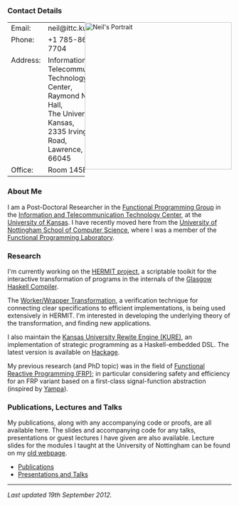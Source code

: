 <h3>Contact Details</h3>

<div class="content">

<div style="float: right">
<img alt="Neil's Portrait" height="330px" src="http://www.ittc.ku.edu/~neil/NeilWeb.JPG"/>
</div>

<table cellpadding="2" style="width: auto;">
	 <tr valign="top">
	  <td class="tabtags">Email:</td><td>neil@ittc.ku.edu</td>
	 </tr>
	 <tr valign="top">
	  <td class="tabtags">Phone:</td><td>+1 785-864-7704</td>
	 </tr>
	 <tr valign="top">
	  <td class="tabtags">Address:</td><td>Information and Telecommunication Technology Center, <br/>
                                               Raymond Nichols Hall, <br/>
    					       The University of Kansas, <br/>
                                               2335 Irving Hill Road, <br/>
    					       Lawrence, KS 66045</td>
	 </tr>
	 <tr valign="top">
	  <td class="tabtags">Office:</td><td>Room 145B</td>
	 </tr>
      </table>

</div>

<h3>About Me</h3>

<p>
I am a Post-Doctoral Researcher in the <a href="http://www.ittc.ku.edu/csdl/fpg/">Functional Programming Group</a> in the <a href="http://www.ittc.ku.edu/">Information and Telecommunication Technology Center</a>, at the <a href="http://www.ku.edu/">University of Kansas</a>.
I have recently moved here from the <a href="http://www.nottingham.ac.uk/cs">University of Nottingham School of Computer Science</a>, where I was a member of the <a href="http://sneezy.cs.nott.ac.uk/joomla/">Functional Programming Laboratory</a>.
</p>


<h3>Research</h3>

<p>
I'm currently working on the <a href="http://www.ittc.ku.edu/csdl/fpg/Tools/HERMIT/">HERMIT project</a>, a scriptable toolkit for the interactive transformation of programs in the internals of the <a href="http://www.haskell.org/ghc/">Glasgow Haskell Compiler</a>.
</p>

<p>
The <a href="http://www.ittc.ku.edu/csdl/fpg/Research/WorkerWrapper">Worker/Wrapper Transformation</a>, a verification technique for connecting clear specifications to efficient implementations, is being used extensively in HERMIT.
I'm interested in developing the underlying theory of the transformation, and finding new applications.
</p>

<p>
I also maintain the <a href="http://www.ittc.ku.edu/csdl/fpg/Tools/KURE">Kansas University Rewite Engine (KURE)</a>, an implementation of strategic programming as a Haskell-embedded DSL.  The latest version is available on <a href="http://hackage.haskell.org/package/kure-2.4.0">Hackage</a>.
</p>

<p>
My previous research (and PhD topic) was in the field of <a href="http://www.haskell.org/haskellwiki/Functional_Reactive_Programming">Functional Reactive Programming (FRP)</a>; in particular considering safety and efficiency for an FRP variant based on a first-class signal-function abstraction (inspired by <a href="http://www.haskell.org/haskellwiki/Yampa">Yampa</a>).
</p>


<h3>Publications, Lectures and Talks</h3>

<p>
My publications, along with any accompanying code or proofs, are all available here.
The slides and accompanying code for any talks, presentations or guest lectures I have given are also available.
Lecture slides for the modules I taught at the University of Nottingham can be found on my <a href="http://www.cs.nott.ac.uk/~nas/">old webpage</a>.
</p>

<ul>

<li>
<a href="http://www.ittc.ku.edu/~neil/publications.html">Publications</a>
</li>

<li>
<a href="http://www.ittc.ku.edu/~neil/talks.html">Presentations and Talks</a>
</li>

</ul>
<hr />


<p>
<i>Last updated 19th September 2012.</i>
</p>

